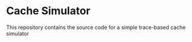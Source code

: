 # Cache Simulator

This repository contains the source code for a simple trace-based cache simulator


